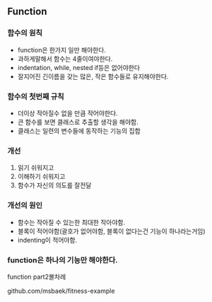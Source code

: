 ## Function

### 함수의 원칙
* function은 한가지 일만 해야한다.
* 과하게말해서 함수는 4줄이여야한다.
* indentation, while, nested if등은 없어야한다
* 잘지어진 긴이름을 갖는 많은, 작은 함수들로 유지해야한다.

### 함수의 첫번째 규칙
* 더이상 작아질수 없을 만큼 작어야한다.
* 큰 함수를 보면 클래스로 추출할 생각을 해야함.
* 클래스는 일련의 변수들에 동작하는 기능의 집합


### 개선
1. 읽기 쉬워지고
2. 이해하기 쉬워지고
3. 함수가 자신의 의도를 잘전달

### 개선의 원인
* 함수는 작아질 수 있는한 최대한 작아야함.
* 블록이 적어야함(괄호가 없어야함, 블록이 없다는건 기능이 하나라는거임)
* indenting이 적어야함.

### function은 하나의 기능만 해야한다.



function part2볼차례


github.com/msbaek/fitness-example
